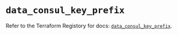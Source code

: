 # `data_consul_key_prefix`

Refer to the Terraform Registory for docs: [`data_consul_key_prefix`](https://www.terraform.io/docs/providers/consul/d/key_prefix).
